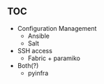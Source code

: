 TOC
---
* Configuration Management
  * Ansible
  * Salt
* SSH access
  * Fabric + paramiko
* Both(?)
  * pyinfra
